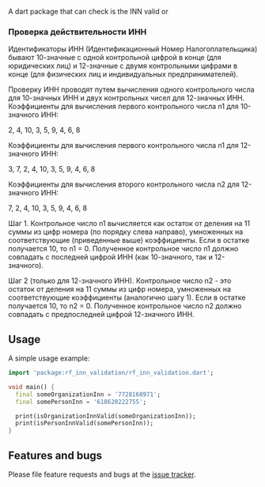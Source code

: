 A dart package that can check is the INN valid or 

### Проверка действительности ИНН

Идентификаторы ИНН (Идентификационный Номер Налогоплательщика) бывают 10-значные с одной контрольной цифрой в конце (для юридических лиц) и 12-значные с двумя контрольными цифрами в конце (для физических лиц и индивидуальных предпринимателей).

Проверку ИНН проводят путем вычисления одного контрольного числа для 10-значных ИНН и двух контрольных чисел для 12-значных ИНН. Коэффициенты для вычисления первого контрольного числа n1 для 10-значного ИНН:

2, 4, 10, 3, 5, 9, 4, 6, 8

Коэффициенты для вычисления первого контрольного числа n1 для 12-значного ИНН:

3, 7, 2, 4, 10, 3, 5, 9, 4, 6, 8

Коэффициенты для вычисления второго контрольного числа n2 для 12-значного ИНН:

7, 2, 4, 10, 3, 5, 9, 4, 6, 8

Шаг 1. Контрольное число n1 вычисляется как остаток от деления на 11 суммы из цифр номера (по порядку слева направо), умноженных на соответствующие (приведенные выше) коэффициенты. Если в остатке получается 10, то n1 = 0. Полученное контрольное число n1 должно совпадать с последней цифрой ИНН (как 10-значного, так и 12-значного).

Шаг 2 (только для 12-значного ИНН). Контрольное число n2 - это остаток от деления на 11 суммы из цифр номера, умноженных на соответствующие коэффициенты (аналогично шагу 1). Если в остатке получается 10, то n2 = 0. Полученное контрольное число n2 должно совпадать с предпоследней цифрой 12-значного ИНН.


## Usage

A simple usage example:

```dart
import 'package:rf_inn_validation/rf_inn_validation.dart';

void main() {
  final someOrganizationInn = '7728168971';
  final somePersonInn = '618620222755';

  print(isOrganizationInnValid(someOrganizationInn));
  print(isPersonInnValid(somePersonInn));
}
```

## Features and bugs

Please file feature requests and bugs at the [issue tracker][tracker].

[tracker]: https://github.com/premiumapp-org/rf_inn_validation/issues
